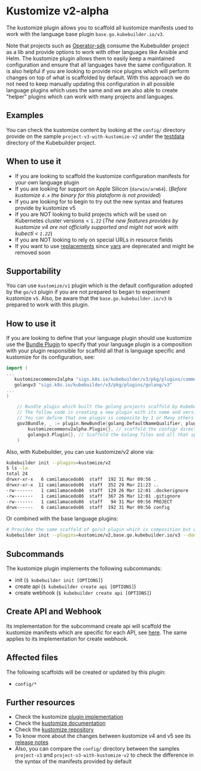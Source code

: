 # Kustomize v2-alpha

The kustomize plugin allows you to scaffold all kustomize manifests used to work with the language base plugin `base.go.kubebuilder.io/v3`.

Note that projects such as [Operator-sdk][sdk] consume the Kubebuilder project as a lib and provide options to work with other languages
like Ansible and Helm. The kustomize plugin allows them to easily keep a maintained configuration and ensure that all languages have
the same configuration. It is also helpful if you are looking to provide nice plugins which will perform changes on top of
what is scaffolded by default. With this approach we do not need to keep manually updating this configuration in all possible language plugins
which uses the same and we are also
able to create "helper" plugins which can work with many projects and languages.

<aside class="note">
<h1>Examples</h1>

You can check the kustomize content by looking at the `config/` directory provide on the sample `project-v3-with-kustomize-v2` under the [testdata][testdata]
directory of the Kubebuilder project.

</aside>

## When to use it

- If you are looking to scaffold the kustomize configuration manifests for your own language plugin
- If you are looking for support on Apple Silicon (`darwin/arm64`). (_Before kustomize `4.x` the binary for this plataform is not provided_)
- If you are looking for to begin to try out the new syntax and features provide by kustomize v5
- If you are NOT looking to build projects which will be used on Kubernetes cluster versions < `1.22` (_The new features provides by kustomize v4 are not officially supported and might not work with kubectl < `1.22`_)
- If you are NOT looking to rely on special URLs in resource fields
- If you want to use [replacements][kustomize-replacements] since [vars][kustomize-vars] are deprecated and might be removed soon

<aside class="note">
<h1>Supportability</h1>

You can use `kustomize/v1` plugin which is the default configuration adopted by the `go/v3` plugin if you are not prepared to began to experiment kustomize `v5`.
Also, be aware that the `base.go.kubebuilder.io/v3` is prepared to work with this plugin.

</aside>


## How to use it

If you are looking to define that your language plugin should use kustomize use the [Bundle Plugin][bundle]
to specify that your language plugin is a composition with your plugin responsible for scaffold
all that is language specific and kustomize for its configuration, see:

```go
import (
...
   kustomizecommonv2alpha "sigs.k8s.io/kubebuilder/v3/pkg/plugins/common/kustomize/v2"
   golangv3 "sigs.k8s.io/kubebuilder/v3/pkg/plugins/golang/v3"
...
)

	// Bundle plugin which built the golang projects scaffold by Kubebuilder go/v3
	// The follow code is creating a new plugin with its name and version via composition
	// You can define that one plugin is composite by 1 or Many others plugins
	gov3Bundle, _ := plugin.NewBundle(golang.DefaultNameQualifier, plugin.Version{Number: 3},
        kustomizecommonv2alpha.Plugin{}, // scaffold the config/ directory and all kustomize files
		golangv3.Plugin{}, // Scaffold the Golang files and all that specific for the language e.g. go.mod, apis, controllers
	)
```

Also, with Kubebuilder, you can use kustomize/v2 alone via:

```sh
kubebuilder init --plugins=kustomize/v2
$ ls -la
total 24
drwxr-xr-x   6 camilamacedo86  staff  192 31 Mar 09:56 .
drwxr-xr-x  11 camilamacedo86  staff  352 29 Mar 21:23 ..
-rw-------   1 camilamacedo86  staff  129 26 Mar 12:01 .dockerignore
-rw-------   1 camilamacedo86  staff  367 26 Mar 12:01 .gitignore
-rw-------   1 camilamacedo86  staff   94 31 Mar 09:56 PROJECT
drwx------   6 camilamacedo86  staff  192 31 Mar 09:56 config
```

Or combined with the base language plugins:

```sh
# Provides the same scaffold of go/v3 plugin which is composition but with kustomize/v2
kubebuilder init --plugins=kustomize/v2,base.go.kubebuilder.io/v3 --domain example.org --repo example.org/guestbook-operator
```

## Subcommands

The kustomize plugin implements the following subcommands:

* init (`$ kubebuilder init [OPTIONS]`)
* create api (`$ kubebuilder create api [OPTIONS]`)
* create webhook (`$ kubebuilder create api [OPTIONS]`)

<aside class="note">
<h1>Create API and Webhook</h1>

Its implementation for the subcommand create api will scaffold the kustomize manifests
which are specific for each API, see [here][kustomize-create-api]. The same applies
to its implementation for create webhook.

</aside>

## Affected files

The following scaffolds will be created or updated by this plugin:

* `config/*`

## Further resources

* Check the kustomize [plugin implementation](https://github.com/kubernetes-sigs/kubebuilder/tree/master/pkg/plugins/common/kustomize)
* Check the [kustomize documentation][kustomize-docs]
* Check the [kustomize repository][kustomize-github]
* To know more about the changes between kustomize v4 and v5 see its [release notes][release-notes]
* Also, you can compare the `config/` directory between the samples `project-v3` and `project-v3-with-kustomize-v2` to check the difference in the syntax of the manifests provided by default

[sdk]:https://github.com/operator-framework/operator-sdk
[testdata]: https://github.com/kubernetes-sigs/kubebuilder/tree/master/testdata/
[bundle]: https://github.com/kubernetes-sigs/kubebuilder/blob/master/pkg/plugin/bundle.go
[kustomize-create-api]: https://github.com/kubernetes-sigs/kubebuilder/blob/master/pkg/plugins/common/kustomize/v2/scaffolds/api.go#L72-L84
[kustomize-docs]: https://kustomize.io/
[kustomize-github]: https://github.com/kubernetes-sigs/kustomize
[kustomize-replacements]: https://kubectl.docs.kubernetes.io/references/kustomize/kustomization/replacements/
[kustomize-vars]: https://kubectl.docs.kubernetes.io/references/kustomize/kustomization/vars/
[release-notes]: https://github.com/kubernetes-sigs/kustomize/releases/tag/kustomize%2Fv5.0.0
